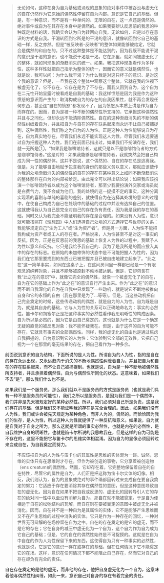 <blockquote data-pid="YB2BUkon">无论如何，这种在身为自为基础或涌现的显象的绝对事件中被吞没与虚无化的自在仍然作为它原始的偶然性停留在自为内部。意识是它自己的基础，但是，有一种意识，而不是有一种单纯的、无限的自在，这一点还是偶然的。绝对事件或自为在其存在本身中是偶然的。如果我要辨认反思前的我思的种种既定材料的话，我确实会认为自为转回向自我。无论如何，它是以存在意识的方式是自我。干渴转回到它所是的干渴的意识，就像转回到它自己的基础一样，反之亦然。但是“被反映者-反映者”的整体如果能够被给定，它就会是偶然的和自在的。只不过这种整体是不能达到的，因为我既不能说干渴的意识是干渴的意识，也不能说干渴是干渴。它在那里，就如同被虚无化了的整体，就如同现象的渐趋消失的统一。如果，我把这种现象看作为多样性，这种多样性就把自己指示为整体的统一，因而它的意义就是偶然性，也就是说，我可以问：为什么我干渴？为什么我是对这只杯子的意识、是对这个我的意识？但是，一旦我在这个整体中观察这个整体，它就在我的注视下被虚无化了，它不存在，它存在是为了不存在，而我又回到自为，这个自为在二元性开始显露时被看成是自我的基础：我这样愤怒是因为我是作为这种愤怒的意识而产生的：取消构成自为的存在的自我因果性，就不再会发现任何东西，甚至连“自在的愤怒”都发现不了，因为愤怒从本质上讲是作为自为而存在的。因而，自为是被一种不断的偶然性所支持的，它承担这种偶然性并且与之同化，但却永远不能清除偶然性。自在的这种渐趋消失的不断的偶然性纠缠着自为，并且把自为与自在的存在联系起来而永远不让自己被捕捉到，这种偶然性，我们称之为自为的人为性。正是这种人为性能够说自为存在，自为真实地存在，尽管我们永远不能实现这人为性，尽管我们永远要通过自为把握这种人为性。我们在前面已指出过，如果我们不扮演存在，我们就一无所是①。“如果我是咖啡馆侍者，这就只是以不是咖啡馆侍者的方式是咖啡馆侍者。”这是对的：如果我能够是咖啡馆侍者，我就突然会把自己构成为同一性的偶然体。这并不是说，这个偶然的、自在的存在总是逃离我。但是，为了能够自由地赋予包含我的身份的那些义务以意义，那就应该使作为我的处境渐趋消失的偶然性的自在的存在在某种意义上如同不断渐趋消失的整体那样在自为的内部被给定。由此完全可以得出结论说：如果我应该扮演一个咖啡馆侍者以成为这个咖啡馆侍者，那至少我要扮演外交家或海员就是白费气力，我不会成为他们。我的处境的这一捉摸不定的事实，这种分离实现着的喜剧与单纯的喜剧的差别，就使得自为在选择其处境的意义的过程中，在使自己构成为自已在处境中的基础的过程中并没有选择自己的位置。这就使得我认为自己是完全对自己的存在负有责任，因为我是我的存在的基础，同时又认为我完全不能证明我的存在是合理的。如果没有人为性，意识就可能按照在《理想国》中人们选择自己处境的方式选择它与世界的关系：我能够规定自己“生为工人”或“生为资产者”。但是另一方面，人为性不能把我构成为资产者或工人的存在者。严格说来，人为性甚至不是对这一事实的反抗，因为，正是在反思前的我思的基础上恢复人为性的过程中，我赋予人为性以意义和反抗。它只是我给予我自己的、我为了是我所是的而应投入其中的存在的标志。在原始的未加修饰的状态中是不可能把握人为性的，因为我们在它那里要找到的东西业已被把握并且已被自由地建立起来了。“此之在”这一简单事实，如同在这桌子上，在这间房间里一样都已经是一个有限观念的纯粹对象，并且不能够被原封不动地被达到。但是，它却包含在我“此之在的意识”中，就像它完全的偶然性，就像一个被虚无化了的自在，自为在它的基础上作为“此之在”的意识自行产生出来。作为“此之在”的意识而不断自我深化的自为在自我中只发现了一些动机，就是说它不断地被推向自身和它的永恒的自由（我在那里是为了…等等)。但是，当这些动机把自己完全奠定的时候，这些传递动机的偶然，就是自为的人为性。自为既是自为，就是其自身的基础，它与人为性的关系可以正确地命名为：事实的必然性。笛卡尔和胡塞尔正是把这种事实的必然性看作我思明晰性的构成因素。自为所以是必然的，因为它是由自己奠定的。这也就是为什么它是一个确定无疑的直觉的被反思对象：我不能怀疑我在。但是，由于这样的自为可能不存在，它就具有事实的全部偶然性。同样，我的虚无化的自由也是通过焦虑自我把握的，自为意识到它的人为性：它体验到它全部的无效性，它把自己视为一个在那里的毫无结果的存在，把自己看作为一种多余。</blockquote><p data-pid="VAyI5PjG">前面说到意识的自为结构，下面所说的是人为性。所谓自为的人为性，指的是自在的存在永远出现，又永远趋向于消失的不断地偶然性纠缠着自为，并且把自为和自在的存在联系起来，而不让自己被捕捉到。也就是说，自为是一种不断地被偶然性所支持者，并且承担着偶然性，自为与偶然性所同化的状态。这意味着，如果我们不去“是”，那么我们什么也不是。</p><p data-pid="dMNdsUWb">如果我们是一个服务员，那么我们就以不是服务员的方式是服务员（也就是我们具有一种不是服务员的可能性），我们之所以是服务员，是因为我们是一个偶然体，我们并非是先天被规定好的某种必然性。所以，我们必须对自己所是负责，这是我们存在的基础，但是我们又不能证明我的存在是完全合理的。因此，如果我们没有人为性，我们或许会被先天规定为某种角色，而非人为的，偶然的。而恰恰因为我们的生存，是人为性，所以这种人为性就提供了一种反抗和意义。如果说，自为就是自我对于自身之所为，那么这就是所谓的事实必然性，也就是内在的必然性，是自我维护自身的明晰性。也就是笛卡尔所说的我思故我在，但是这样的自为可能是不存在的，这里不能把它与笛卡尔的思维实体相混淆。因为自为的显像必须回转过来变成自在，为自我奠定而努力。</p><blockquote data-pid="QuPlZwFo">不应该把自为的人为性与笛卡尔的其属性是思维的实体混为一谈。诚然，思维的实体只有在思维时才存在，但作为被创造的事物，它分享着被创造物（ens creatum)的偶然性。然而，它却存在着。它完整地保留着自在的自在特性，尽管它的属性是自为。人们正是把这称为笛卡尔实体的幻像。相反，我们则认为，自为的显象或绝对的事件确都回转过来变成自在要自我奠定的努力：它适应于存在要消除其存在偶然性的意图，但是这种意图导致自在的虚无化，因为自在如果不把自我或反思的、虚无化的回转导引人它的存在的绝对同一性中以至没有消解为自为，那自在就不能被奠定。于是自为便相适于自在的松弛结构的瓦解，而自在则在要被奠定的意图中被虚无化并被消化。因而，自在并不是一种自为是其属性的实体，它不是能够产生思维而又不在产生思维的过程中消失的实体。它只是作为一种存在的回忆，一种对世界无可辩解的在场停留在自为之中。自在的存在奠定的是它的虚无，而不是它的存在；它在自身的减压中虚无化为一个自为，这个自为作为自为成为它自己的基础；但是，它的自在的偶然性始终是不可捉摸的。这就是在自为中自在的作为人为性保留下来的东西，这使得自为只有一种事实的必然性，也就是说，它是它的意识一存在或存在的基础，但在任何情况下它不能奠定它的在场。这样，意识在任何情况下都不能阻止自己存在，然而它对自己的存在却负有完全的责任。</blockquote><p data-pid="k8Zr1TDK">自在存在奠定的是他的虚无，而非他的存在，他把自身虚无化为一个自为，这意味着他与偶然性相纠缠，如此一来，意识自己对自身的存在有着完全的责任。</p><p></p>